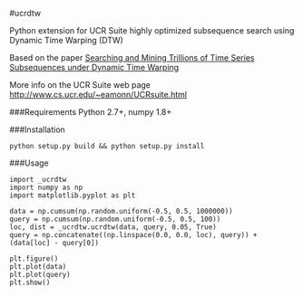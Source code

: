 #ucrdtw

Python extension for UCR Suite highly optimized subsequence search using Dynamic Time Warping (DTW)

Based on the paper [Searching and Mining Trillions of Time Series Subsequences under Dynamic Time Warping](http://www.cs.ucr.edu/~eamonn/SIGKDD_trillion.pdf) 

More info on the UCR Suite web page http://www.cs.ucr.edu/~eamonn/UCRsuite.html

###Requirements
Python 2.7+, numpy 1.8+

###Installation

`python setup.py build && python setup.py install`

###Usage

```
import _ucrdtw
import numpy as np
import matplotlib.pyplot as plt

data = np.cumsum(np.random.uniform(-0.5, 0.5, 1000000))
query = np.cumsum(np.random.uniform(-0.5, 0.5, 100))
loc, dist = _ucrdtw.ucrdtw(data, query, 0.05, True)
query = np.concatenate((np.linspace(0.0, 0.0, loc), query)) + (data[loc] - query[0])

plt.figure()
plt.plot(data)
plt.plot(query)
plt.show()
```

